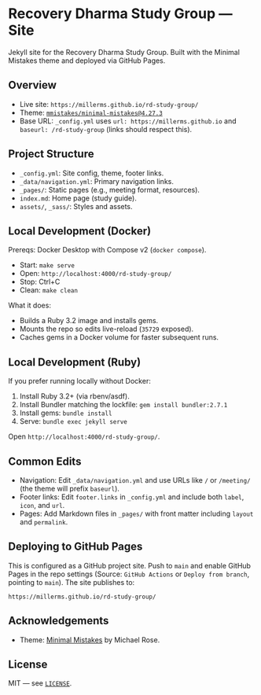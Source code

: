# Recovery Dharma Study Group — Site

Jekyll site for the Recovery Dharma Study Group. Built with the Minimal Mistakes theme and deployed via GitHub Pages.

## Overview
- Live site: `https://millerms.github.io/rd-study-group/`
- Theme: [`mmistakes/minimal-mistakes@4.27.3`](https://github.com/mmistakes/minimal-mistakes)
- Base URL: `_config.yml` uses `url: https://millerms.github.io` and `baseurl: /rd-study-group` (links should respect this).

## Project Structure
- `_config.yml`: Site config, theme, footer links.
- `_data/navigation.yml`: Primary navigation links.
- `_pages/`: Static pages (e.g., meeting format, resources).
- `index.md`: Home page (study guide).
- `assets/`, `_sass/`: Styles and assets.

## Local Development (Docker)
Prereqs: Docker Desktop with Compose v2 (`docker compose`).

- Start: `make serve`
- Open: `http://localhost:4000/rd-study-group/`
- Stop: Ctrl+C
- Clean: `make clean`

What it does:
- Builds a Ruby 3.2 image and installs gems.
- Mounts the repo so edits live-reload (`35729` exposed).
- Caches gems in a Docker volume for faster subsequent runs.

## Local Development (Ruby)
If you prefer running locally without Docker:

1) Install Ruby 3.2+ (via rbenv/asdf).
2) Install Bundler matching the lockfile: `gem install bundler:2.7.1`
3) Install gems: `bundle install`
4) Serve: `bundle exec jekyll serve`

Open `http://localhost:4000/rd-study-group/`.

## Common Edits
- Navigation: Edit `_data/navigation.yml` and use URLs like `/` or `/meeting/` (the theme will prefix `baseurl`).
- Footer links: Edit `footer.links` in `_config.yml` and include both `label`, `icon`, and `url`.
- Pages: Add Markdown files in `_pages/` with front matter including `layout` and `permalink`.

## Deploying to GitHub Pages
This is configured as a GitHub project site. Push to `main` and enable GitHub Pages in the repo settings (Source: `GitHub Actions` or `Deploy from branch`, pointing to `main`). The site publishes to:

`https://millerms.github.io/rd-study-group/`

## Acknowledgements
- Theme: [Minimal Mistakes](https://github.com/mmistakes/minimal-mistakes) by Michael Rose.

## License
MIT — see [`LICENSE`](LICENSE).
